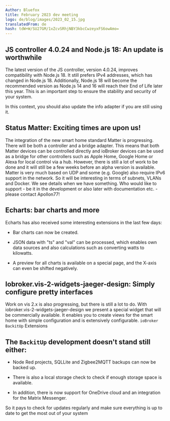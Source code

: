 ```yaml
---
Author: Bluefox
title: February 2023 dev meeting
logo: de/blog/images/2023_02_15.jpg
translatedFrom: de
hash: tdW+W/SU27GM/1xZcvSRhjNBY3kbcCwzeyxFS6owAmo=
---
```

## JS controller 4.0.24 and Node.js 18: An update is worthwhile
<!-- SOURCE: 909729 ## JS-Controller 4.0.24 und Node.js 18: Ein Update lohnt sich -->
The latest version of the JS controller, version 4.0.24, improves compatibility with Node.js 18. It still prefers IPv4 addresses, which has changed in Node.js 18. Additionally, Node.js 18 will become the recommended version as Node.js 14 and 16 will reach their End of Life later this year. This is an important step to ensure the stability and security of your system.
<!-- SOURCE: 584823 Die neueste Version des JS-Controllers, Version 4.0.24, verbessert die Kompatibilität mit Node.js 18. Sie bevorzugt weiterhin IPv4-Adressen, was in Node.js 18 geändert wurde. Darüber hinaus wird Node.js 18 zur empfohlenen Version, da Node.js 14 und 16 im Laufe dieses Jahres ihr End of Life erreichen werden. Dies ist ein wichtiger Schritt, um die Stabilität und Sicherheit Ihres Systems sicherzustellen. -->

In this context, you should also update the info adapter if you are still using it.
<!-- SOURCE: 552912 In diesem Zusammenhang sollten Sie auch den Info-Adapter aktualisieren, falls Sie diesen noch nutzen. -->

## Status Matter: Exciting times are upon us!
<!-- SOURCE: 391572 ## Status Matter: Spannende Zeiten kommen auf uns zu! -->
The integration of the new smart home standard Matter is progressing. There will be both a controller and a bridge adapter. This means that both Matter devices can be controlled directly and ioBroker devices can be used as a bridge for other controllers such as Apple Home, Google Home or Alexa for local control via a hub. However, there is still a lot of work to be done and it will still be a few weeks before an alpha version is available. Matter is very much based on UDP and some (e.g. Google) also require IPv6 support in the network. So it will be interesting in terms of subnets, VLANs and Docker. We see details when we have something. Who would like to support - be it in the development or also later with documentation etc. - please contact Apollon77!
<!-- SOURCE: 214409 Die Integration des neuen Smart-Home-Standards Matter schreitet voran. Es wird sowohl einen Controller- als auch einen Bridge-Adapter geben. Damit können sowohl Matter-Geräte direkt gesteuert werden als auch ioBroker-Geräte als Bridge für andere Controller wie Apple Home, Google Home oder Alexa zur lokalen Steuerung über einen Hub genutzt werden. Es gibt jedoch noch viele Baustellen, und es wird noch einige Wochen dauern, bis eine Alpha-Version verfügbar ist. Matter basiert sehr stark auf UDP und teilweise (z.B. bei Google) wird auch IPv6-Support im Netzwerk vorausgesetzt. Es wird also interessant sein, was Subnetze, VLANs und Docker angeht. Details sehen wir dann, wenn wir etwas haben. Wer unterstützen möchte - sei es in der Entwicklung oder auch später bei Dokumentation u.ä. - bitte bei Apollon77 melden! -->

## Echarts: bar charts and more
<!-- SOURCE: 202863 ## Echarts: Balkendiagramme und mehr -->
Echarts has also received some interesting extensions in the last few days:
<!-- SOURCE: 476449 Auch Echarts hat in den letzten Tagen einige interessante Erweiterungen erhalten: -->

- Bar charts can now be created.
<!-- SOURCE: 625848 - Es können jetzt Balkendiagramme erstellt werden. -->
- JSON data with "ts" and "val" can be processed, which enables own data sources and also calculations such as converting watts to kilowatts.
<!-- SOURCE: 793104 - JSON-Daten mit "ts" und "val" können verarbeitet werden, was eigene Datenquellen und auch Berechnungen wie z.B. Watt in Kilowatt umrechnen ermöglicht. -->
- A preview for all charts is available on a special page, and the X-axis can even be shifted negatively.
<!-- SOURCE: 145190 - Eine Vorschau für alle Diagramme ist auf einer speziellen Seite verfügbar, und die X-Achse kann sogar negativ verschoben werden. -->

## Iobroker.vis-2-widgets-jaeger-design: Simply configure pretty interfaces
<!-- SOURCE: 74360 ## Iobroker.vis-2-widgets-jaeger-design: Simply configure pretty interfaces -->
Work on vis 2.x is also progressing, but there is still a lot to do. With iobroker.vis-2-widgets-jaeger-design we present a special widget that will be commercially available. It enables you to create views for the smart home with simple configuration and is extensively configurable.
`ioBroker BackitUp` Extensions
<!-- SOURCE: 700450 Auch die Arbeit an vis 2.x geht voran, aber es ist noch viel zu tun. Mit iobroker.vis-2-widgets-jaeger-design stellen wir ein spezielles Widget vor, welches kommerziell erhältlich sein wird. Es ermöglicht Ihnen, mit einfacher Konfiguration Ansichten für das Smart-Home zu erstellen und ist umfangreich konfigurierbar.
§§SSSSS_0§§ Erweiterungen -->

## The `BackitUp` development doesn't stand still either:
<!-- SOURCE: 872551 ## Auch die §§SSSSS_0§§-Entwicklung steht nicht still: -->
- Node Red projects, SQLLite and Zigbee2MQTT backups can now be backed up.
<!-- SOURCE: 208290 - Es können jetzt Node-Red-Projekte, SQLLite- und Zigbee2MQTT-Backups gesichert werden. -->
- There is also a local storage check to check if enough storage space is available.
<!-- SOURCE: 597961 - Es gibt auch einen Local-Storage-Check, um zu überprüfen, ob genügend Speicherplatz verfügbar ist. -->
- In addition, there is now support for OneDrive cloud and an integration for the Matrix Messenger.
<!-- SOURCE: 948083 - Darüber hinaus gibt es jetzt Unterstützung für OneDrive Cloud und eine Integration für den Matrix Messenger. -->

So it pays to check for updates regularly and make sure everything is up to date to get the most out of your system
<!-- SOURCE: 289413 Es lohnt sich also, regelmäßig nach Updates zu suchen und sicherzustellen, dass alles auf dem neuesten Stand ist, um das Beste aus Ihrem System heraus -->